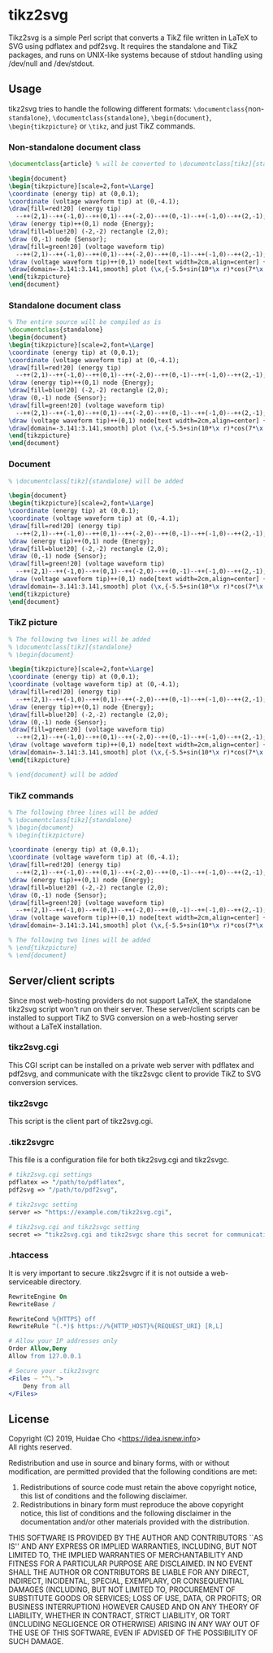 # tikz2svg

Tikz2svg is a simple Perl script that converts a TikZ file written in LaTeX to SVG using pdflatex and pdf2svg. It requires the standalone and TikZ packages, and runs on UNIX-like systems because of stdout handling using /dev/null and /dev/stdout.

## Usage

tikz2svg tries to handle the following different formats: `\documentclass{`non-`standalone}`, `\documentclass{standalone}`, `\begin{document}`, `\begin{tikzpicture}` or `\tikz`, and just TikZ commands.

### Non-standalone document class

```latex
\documentclass{article} % will be converted to \documentclass[tikz]{standalone}

\begin{document}
\begin{tikzpicture}[scale=2,font=\Large]
\coordinate (energy tip) at (0,0.1);
\coordinate (voltage waveform tip) at (0,-4.1);
\draw[fill=red!20] (energy tip)
  --++(2,1)--++(-1,0)--++(0,1)--++(-2,0)--++(0,-1)--++(-1,0)--++(2,-1);
\draw (energy tip)++(0,1) node {Energy};
\draw[fill=blue!20] (-2,-2) rectangle (2,0);
\draw (0,-1) node {Sensor};
\draw[fill=green!20] (voltage waveform tip)
  --++(2,1)--++(-1,0)--++(0,1)--++(-2,0)--++(0,-1)--++(-1,0)--++(2,-1);
\draw (voltage waveform tip)++(0,1) node[text width=2cm,align=center] {Voltage\\waveform};
\draw[domain=-3.141:3.141,smooth] plot (\x,{-5.5+sin(10*\x r)*cos(7*\x r)});
\end{tikzpicture}
\end{document}
```
### Standalone document class

```latex
% The entire source will be compiled as is
\documentclass{standalone}
\begin{document}
\begin{tikzpicture}[scale=2,font=\Large]
\coordinate (energy tip) at (0,0.1);
\coordinate (voltage waveform tip) at (0,-4.1);
\draw[fill=red!20] (energy tip)
  --++(2,1)--++(-1,0)--++(0,1)--++(-2,0)--++(0,-1)--++(-1,0)--++(2,-1);
\draw (energy tip)++(0,1) node {Energy};
\draw[fill=blue!20] (-2,-2) rectangle (2,0);
\draw (0,-1) node {Sensor};
\draw[fill=green!20] (voltage waveform tip)
  --++(2,1)--++(-1,0)--++(0,1)--++(-2,0)--++(0,-1)--++(-1,0)--++(2,-1);
\draw (voltage waveform tip)++(0,1) node[text width=2cm,align=center] {Voltage\\waveform};
\draw[domain=-3.141:3.141,smooth] plot (\x,{-5.5+sin(10*\x r)*cos(7*\x r)});
\end{tikzpicture}
\end{document}
```

### Document

```latex
% \documentclass[tikz]{standalone} will be added

\begin{document}
\begin{tikzpicture}[scale=2,font=\Large]
\coordinate (energy tip) at (0,0.1);
\coordinate (voltage waveform tip) at (0,-4.1);
\draw[fill=red!20] (energy tip)
  --++(2,1)--++(-1,0)--++(0,1)--++(-2,0)--++(0,-1)--++(-1,0)--++(2,-1);
\draw (energy tip)++(0,1) node {Energy};
\draw[fill=blue!20] (-2,-2) rectangle (2,0);
\draw (0,-1) node {Sensor};
\draw[fill=green!20] (voltage waveform tip)
  --++(2,1)--++(-1,0)--++(0,1)--++(-2,0)--++(0,-1)--++(-1,0)--++(2,-1);
\draw (voltage waveform tip)++(0,1) node[text width=2cm,align=center] {Voltage\\waveform};
\draw[domain=-3.141:3.141,smooth] plot (\x,{-5.5+sin(10*\x r)*cos(7*\x r)});
\end{tikzpicture}
\end{document}
```

### TikZ picture

```latex
% The following two lines will be added
% \documentclass[tikz]{standalone}
% \begin{document}

\begin{tikzpicture}[scale=2,font=\Large]
\coordinate (energy tip) at (0,0.1);
\coordinate (voltage waveform tip) at (0,-4.1);
\draw[fill=red!20] (energy tip)
  --++(2,1)--++(-1,0)--++(0,1)--++(-2,0)--++(0,-1)--++(-1,0)--++(2,-1);
\draw (energy tip)++(0,1) node {Energy};
\draw[fill=blue!20] (-2,-2) rectangle (2,0);
\draw (0,-1) node {Sensor};
\draw[fill=green!20] (voltage waveform tip)
  --++(2,1)--++(-1,0)--++(0,1)--++(-2,0)--++(0,-1)--++(-1,0)--++(2,-1);
\draw (voltage waveform tip)++(0,1) node[text width=2cm,align=center] {Voltage\\waveform};
\draw[domain=-3.141:3.141,smooth] plot (\x,{-5.5+sin(10*\x r)*cos(7*\x r)});
\end{tikzpicture}

% \end{document} will be added
```

### TikZ commands

```latex
% The following three lines will be added
% \documentclass[tikz]{standalone}
% \begin{document}
% \begin{tikzpicture}

\coordinate (energy tip) at (0,0.1);
\coordinate (voltage waveform tip) at (0,-4.1);
\draw[fill=red!20] (energy tip)
  --++(2,1)--++(-1,0)--++(0,1)--++(-2,0)--++(0,-1)--++(-1,0)--++(2,-1);
\draw (energy tip)++(0,1) node {Energy};
\draw[fill=blue!20] (-2,-2) rectangle (2,0);
\draw (0,-1) node {Sensor};
\draw[fill=green!20] (voltage waveform tip)
  --++(2,1)--++(-1,0)--++(0,1)--++(-2,0)--++(0,-1)--++(-1,0)--++(2,-1);
\draw (voltage waveform tip)++(0,1) node[text width=2cm,align=center] {Voltage\\waveform};
\draw[domain=-3.141:3.141,smooth] plot (\x,{-5.5+sin(10*\x r)*cos(7*\x r)});

% The following two lines will be added
% \end{tikzpicture}
% \end{document}
```

## Server/client scripts

Since most web-hosting providers do not support LaTeX, the standalone tikz2svg script won't run on their server. These server/client scripts can be installed to support TikZ to SVG conversion on a web-hosting server without a LaTeX installation.

### tikz2svg.cgi

This CGI script can be installed on a private web server with pdflatex and pdf2svg, and communicate with the tikz2svgc client to provide TikZ to SVG conversion services.

### tikz2svgc

This script is the client part of tikz2svg.cgi.

### .tikz2svgrc

This file is a configuration file for both tikz2svg.cgi and tikz2svgc.

```perl
# tikz2svg.cgi settings
pdflatex => "/path/to/pdflatex",
pdf2svg => "/path/to/pdf2svg",

# tikz2svgc setting
server => "https://example.com/tikz2svg.cgi",

# tikz2svg.cgi and tikz2svgc setting
secret => "tikz2svg.cgi and tikz2svgc share this secret for communication. Change this to your choice.",
```

### .htaccess

It is very important to secure .tikz2svgrc if it is not outside a web-serviceable directory.

```apache
RewriteEngine On
RewriteBase /

RewriteCond %{HTTPS} off
RewriteRule ^(.*)$ https://%{HTTP_HOST}%{REQUEST_URI} [R,L]

# Allow your IP addresses only
Order Allow,Deny
Allow from 127.0.0.1

# Secure your .tikz2svgrc
<Files ~ "^\.">
	Deny from all
</Files>
```

## License

Copyright (C) 2019, Huidae Cho <<https://idea.isnew.info>>  
All rights reserved.

Redistribution and use in source and binary forms, with or without
modification, are permitted provided that the following conditions
are met:

1. Redistributions of source code must retain the above copyright
   notice, this list of conditions and the following disclaimer.
2. Redistributions in binary form must reproduce the above copyright
   notice, this list of conditions and the following disclaimer in the
   documentation and/or other materials provided with the distribution.

THIS SOFTWARE IS PROVIDED BY THE AUTHOR AND CONTRIBUTORS ``AS IS'' AND
ANY EXPRESS OR IMPLIED WARRANTIES, INCLUDING, BUT NOT LIMITED TO, THE
IMPLIED WARRANTIES OF MERCHANTABILITY AND FITNESS FOR A PARTICULAR PURPOSE
ARE DISCLAIMED.  IN NO EVENT SHALL THE AUTHOR OR CONTRIBUTORS BE LIABLE
FOR ANY DIRECT, INDIRECT, INCIDENTAL, SPECIAL, EXEMPLARY, OR CONSEQUENTIAL
DAMAGES (INCLUDING, BUT NOT LIMITED TO, PROCUREMENT OF SUBSTITUTE GOODS
OR SERVICES; LOSS OF USE, DATA, OR PROFITS; OR BUSINESS INTERRUPTION)
HOWEVER CAUSED AND ON ANY THEORY OF LIABILITY, WHETHER IN CONTRACT, STRICT
LIABILITY, OR TORT (INCLUDING NEGLIGENCE OR OTHERWISE) ARISING IN ANY WAY
OUT OF THE USE OF THIS SOFTWARE, EVEN IF ADVISED OF THE POSSIBILITY OF
SUCH DAMAGE.
